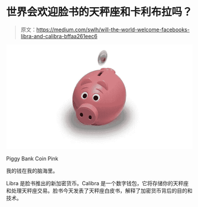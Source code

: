 # 世界会欢迎脸书的天秤座和卡利布拉吗？

> 原文：<https://medium.com/swlh/will-the-world-welcome-facebooks-libra-and-calibra-bffaa261eec6>

![](img/2110a8a18dba1006dda4e81c24ea1d09.png)

Piggy Bank Coin Pink

我的钱在我的脑海里。

Libra 是脸书推出的新加密货币。Calibra 是一个数字钱包，它将存储你的天秤座和处理天秤座交易。脸书今天发表了天秤座白皮书，解释了加密货币背后的目的和技术。